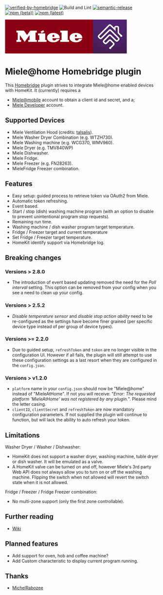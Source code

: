 [![verified-by-homebridge](https://badgen.net/badge/homebridge/verified/purple)](https://github.com/homebridge/homebridge/wiki/Verified-Plugins)
![Build and Lint](https://github.com/QuickSander/homebridge-mieleathome/workflows/Build%20and%20Lint/badge.svg)
[![semantic-release](https://img.shields.io/badge/%20%20%F0%9F%93%A6%F0%9F%9A%80-semantic--release-e10079.svg)](https://github.com/semantic-release/semantic-release)
[![npm (beta))](https://img.shields.io/npm/v/homebridge-mieleathome/beta.svg)](https://www.npmjs.com/package/homebridge-mieleathome)
[![npm (latest)](https://img.shields.io/npm/v/homebridge-mieleathome/latest)](https://www.npmjs.com/package/homebridge-mieleathome)

![Miele + Homebridge](./homebridge-ui/public/miele-homebridge.png "Miele + Homebridge")

# Miele@home Homebridge plugin

This [Homebridge](https://homebridge.io) plugin strives to integrate Miele@home enabled devices with HomeKit.
It (currently) requires a
+ [Miele@mobile](http://www.miele.com) account to obtain a client id and secret, and a;
+ [Miele Developer](http://www.miele.com/developer) account.

## Supported Devices
- Miele Ventilation Hood (credits: [talsalis](https://github.com/talsalis/homebridge-miele-hood)).
- Miele Washer Dryer Combination (e.g. WTZH730). 
- Miele Washing machine (e.g. WCG370, WMV960).
- Miele Dryer (e.g. TMV840WP)
- Miele Dishwasher.
- Miele Fridge.
- Miele Freezer (e.g. FN28263).
- MieleFridge Freezer combination.

## Features
- Easy setup: guided process to retrieve token via OAuth2 from Miele.
- Automatic token refreshing.
- Event based.
- Start / stop (dish) washing machine program (with an option to disable to prevent unintentional program stop requests).
- Remaining run time.
- Washing machine / dish washer program target temperature.
- Fridge / Freezer target and current temperature
- Set Fridge / Freezer target temperature.
- HomeKit identify support via Homebridge log.


## Breaking changes
### Versions > 2.8.0
- The introduction of event based updating removed the need for the _Poll interval_ setting. This option can be removed from
your config when you see a need to clean up your config.

### Versions > 2.5.2
- _Disable temperature sensor_ and _disable stop action ability_ need to be re-configured as the settings have become
finer grained (per specific device type instead of per group of device types).

### Versions >= 2.2.0
- Due to guided setup, `refreshToken` and `token` are no longer visible in the configuration UI. However if all fails,
  the plugin will still attempt to use these configuration settings as a last resort when they are configured in the `config.json`.

### Versions > v1.2.0
- `platform` name in your `config.json` should now be "Miele@home" instead of "MieleAtHome". If not you will receive: "_Error: The requested platform 'MieleAtHome' was not registered by any plugin._". Please mind the letter casing.
- `clientID`, `clientSecret` and `refreshToken` are now mandatory configuration parameters. If not supplied the plugin will continue to 
  function, but will lack the ability to auto refresh your token.

## Limitations

Washer Dryer / Washer / Dishwasher:
- HomeKit does not support a washer dryer, washing machine, tuble dryer  or dish washer. It will be emulated as a valve.
- A HomeKit valve can be turned on and off, however Miele's 3rd party Web API does not always allow you to turn on or off the washing 
  machine. Flipping the switch when not allowed will revert the switch state when it is not allowed.

Fridge / Freezer / Fridge Freezer combination:
- No multi-zone support (only the first zone controllable).

## Further reading
- [Wiki](../../wiki/)

## Planned features
- Add support for oven, hob and coffee machine?
- Add Custom characteristic to display current program running.

## Thanks
- [MichelRabozee](https://github.com/MichelRabozee)
